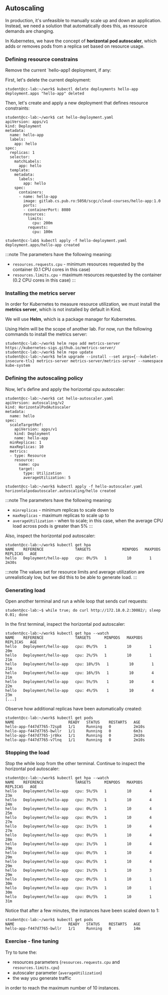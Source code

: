 ## Autoscaling

In production, it's unfeasible to manually scale up and down an application.
Instead, we need a solution that automatically does this, as resource demands are changing.

In Kubernetes, we have the concept of **horizontal pod autoscaler**, which adds or removes pods from a replica set based on resource usage.

### Defining resource constrains

Remove the current `hello-app1 deployment, if any:

First, let's delete the current deployment:

```shell-session
student@cc-lab:~/work$ kubectl delete deployments hello-app
deployment.apps "hello-app" deleted
```

Then, let's create and apply a new deployment that defines resource constraints:

```shell-session
student@cc-lab:~/work$ cat hello-deployment.yaml
apiVersion: apps/v1
kind: Deployment
metadata:
  name: hello-app
  labels:
    app: hello
spec:
  replicas: 1
  selector:
    matchLabels:
      app: hello
  template:
    metadata:
      labels:
        app: hello
    spec:
      containers:
      - name: hello-app
        image: gitlab.cs.pub.ro:5050/scgc/cloud-courses/hello-app:1.0
        ports:
        - containerPort: 8080
        resources:
          limits:
            cpu: 200m
          requests:
            cpu: 100m

student@cc-lab$ kubectl apply -f hello-deployment.yaml 
deployment.apps/hello-app created
```

:::note
The parameters have the following meaning:
  * `resources.requests.cpu` - minimum resources requested by the container (0.1 CPU cores in this case)
  * `resources.limits.cpu` - maximum resources requested by the container (0.2 CPU cores in this case)
:::

### Installing the metrics server

In order for Kubernetes to measure resource utilization, we must install the **metrics server**, which is not installed by default in Kind.

We will use **Helm**, which is a package manager for Kubernetes.

Using Helm will be the scope of another lab. For now, run the following commands to install the metrics server:

```shell-session
student@cc-lab:~/work$ helm repo add metrics-server https://kubernetes-sigs.github.io/metrics-server/
student@cc-lab:~/work$ helm repo update
student@cc-lab:~/work$ helm upgrade --install --set args={--kubelet-insecure-tls} metrics-server metrics-server/metrics-server --namespace kube-system
```

### Defining the autoscaling policy

Now, let's define and apply the horizontal cpu autoscaler:

```shell-session
student@cc-lab:~/work$ cat hello-autoscaler.yaml 
apiVersion: autoscaling/v2
kind: HorizontalPodAutoscaler
metadata:
  name: hello
spec:
  scaleTargetRef:
    apiVersion: apps/v1
    kind: Deployment
    name: hello-app
  minReplicas: 1
  maxReplicas: 10
  metrics:
  - type: Resource
    resource:
      name: cpu
      target:
        type: Utilization
        averageUtilization: 5
 
student@cc-lab:~/work$ kubectl apply -f hello-autoscaler.yaml
horizontalpodautoscaler.autoscaling/hello created
```

:::note
The parameters have the following meaning:
  * `minreplicas` - minimum replicas to scale down to
  * `maxReplicas` - maximum replicas to scale up to
  * `averageUtilization` - when to scale; in this case, when the average CPU load across pods is greater than 5%
:::

Also, inspect the horizontal pod autoscaler:

```shell-session
student@cc-lab:~/work$ kubectl get hpa
NAME    REFERENCE              TARGETS              MINPODS   MAXPODS   REPLICAS   AGE
hello   Deployment/hello-app   cpu: 0%/5%   1         10        1          2m30s
```

:::note
The values set for resource limits and average utilization are unrealisticaly low, but we did this to be able to generate load.
:::

### Generating load

Open another terminal and run a while loop that sends curl requests:

```shell-session
student@cc-lab:~$ while true; do curl http://172.18.0.2:30082/; sleep 0.01; done
```

In the first terminal, inspect the horizontal pod autoscaler:

```shell-session
student@cc-lab:~/work$ kubectl get hpa --watch
NAME    REFERENCE              TARGETS      MINPODS   MAXPODS   REPLICAS   AGE
hello   Deployment/hello-app   cpu: 0%/5%   1         10        1          20m
hello   Deployment/hello-app   cpu: 2%/5%   1         10        1          21m
hello   Deployment/hello-app   cpu: 18%/5%   1         10        1          21m
hello   Deployment/hello-app   cpu: 16%/5%   1         10        4          21m
hello   Deployment/hello-app   cpu: 5%/5%    1         10        4          22m
hello   Deployment/hello-app   cpu: 4%/5%    1         10        4          23m
[...]
```

Observe how additional replicas have been automatically created:

```shell-session
student@cc-lab:~/work$ kubectl get pods
NAME                        READY   STATUS    RESTARTS   AGE
hello-app-f447d7765-72sp8   1/1     Running   0          2m10s
hello-app-f447d7765-bwllr   1/1     Running   0          6m3s
hello-app-f447d7765-jr8kx   1/1     Running   0          2m10s
hello-app-f447d7765-v7lnq   1/1     Running   0          2m10s
```

### Stopping the load

Stop the while loop from the other terminal.
Continue to inspect the horizontal pod autoscaler:

```shell-session
student@cc-lab:~/work$ kubectl get hpa --watch
NAME    REFERENCE              TARGETS      MINPODS   MAXPODS   REPLICAS   AGE
hello   Deployment/hello-app   cpu: 5%/5%   1         10        4          23m
hello   Deployment/hello-app   cpu: 3%/5%   1         10        4          24m
hello   Deployment/hello-app   cpu: 0%/5%   1         10        4          25m
hello   Deployment/hello-app   cpu: 0%/5%   1         10        4          27m
hello   Deployment/hello-app   cpu: 1%/5%   1         10        4          27m
hello   Deployment/hello-app   cpu: 0%/5%   1         10        4          28m
hello   Deployment/hello-app   cpu: 1%/5%   1         10        4          29m
hello   Deployment/hello-app   cpu: 0%/5%   1         10        4          29m
hello   Deployment/hello-app   cpu: 0%/5%   1         10        4          29m
hello   Deployment/hello-app   cpu: 1%/5%   1         10        3          29m
hello   Deployment/hello-app   cpu: 0%/5%   1         10        1          30m
hello   Deployment/hello-app   cpu: 1%/5%   1         10        1          30m
hello   Deployment/hello-app   cpu: 0%/5%   1         10        1          31m
```

Notice that after a few minutes, the instances have been scaled down to 1:

```shell-session
student@cc-lab:~/work$ kubectl get pods
NAME                        READY   STATUS    RESTARTS   AGE
hello-app-f447d7765-bwllr   1/1     Running   0          14m
```

### Exercise - fine tuning

Try to tune the:
  * resources parameters (`resources.requests.cpu` and `resources.limits.cpu`)
  * autoscaler parameter (`averageUtilization`)
  * the way you generate traffic

in order to reach the maximum number of 10 instances.
